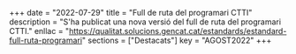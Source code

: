+++
date = "2022-07-29"
title = "Full de ruta del programari CTTI"
description = "S'ha publicat una nova versió del full de ruta del programari CTTI."
enllac = "https://qualitat.solucions.gencat.cat/estandards/estandard-full-ruta-programari"
sections    = ["Destacats"]
key = "AGOST2022"
+++
